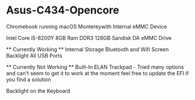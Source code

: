 # Asus-C434-Opencore
Chromebook running macOS Montereywith Internal eMMC Device

Intel Core i5-8200Y
8GB Ram DDR3
128GB Sandisk DA eMMC Drive

** Currently Working **
Internal Storage
Bluetooth and Wifi
Screen Backlight
All USB Ports

** Currently Not Working **
Built-In ELAN Trackpad - Tried many options and can't seem to get it to work at the moment
feel free to update the EFI if you find a solution

Backlight on the Keyboard



